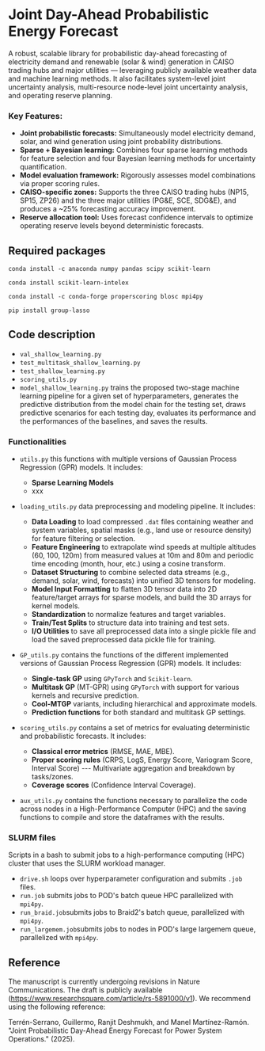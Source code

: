 # Joint Day-Ahead Probabilistic Energy Forecast

A robust, scalable library for probabilistic day-ahead forecasting of electricity demand and renewable (solar & wind) generation in CAISO trading hubs and major utilities — leveraging publicly available weather data and machine learning methods. It also facilitates system-level joint uncertainty analysis, multi-resource node-level joint uncertainty analysis, and operating reserve planning.

### Key Features:

* **Joint probabilistic forecasts:** Simultaneously model electricity demand, solar, and wind generation using joint probability distributions.
* **Sparse + Bayesian learning:** Combines four sparse learning methods for feature selection and four Bayesian learning methods for uncertainty quantification.
* **Model evaluation framework:** Rigorously assesses model combinations via proper scoring rules.
* **CAISO-specific zones:** Supports the three CAISO trading hubs (NP15, SP15, ZP26) and the three major utilities (PG&E, SCE, SDG&E), and produces a ~25% forecasting accuracy improvement.
* **Reserve allocation tool:** Uses forecast confidence intervals to optimize operating reserve levels beyond deterministic forecasts.

## Required packages

``conda install -c anaconda numpy pandas scipy scikit-learn`` 

``conda install scikit-learn-intelex``

``conda install -c conda-forge properscoring blosc mpi4py``

``pip install group-lasso``

## Code description

* ``val_shallow_learning.py``
* ``test_multitask_shallow_learning.py``
* ``test_shallow_learning.py``
* ``scoring_utils.py``
* ``model_shallow_learning.py`` trains the proposed two-stage machine learning pipeline for a given set of hyperparameters, generates the predictive distribution from the model chain for the testing set, draws predictive scenarios for each testing day, evaluates its performance and the performances of the baselines, and saves the results.

### Functionalities

* ``utils.py`` this functions with multiple versions of Gaussian Process Regression (GPR) models. It includes:
  + **Sparse Learning Models**
  + xxx
  
* ``loading_utils.py`` data preprocessing and modeling pipeline. It includes: 
  + **Data Loading** to load compressed ``.dat`` files containing weather and system variables, spatial masks (e.g., land use or resource density) for feature filtering or selection.
  + **Feature Engineering** to extrapolate wind speeds at multiple altitudes (60, 100, 120m) from measured values at 10m and 80m and periodic time encoding (month, hour, etc.) using a cosine transform.
  + **Dataset Structuring** to combine selected data streams (e.g., demand, solar, wind, forecasts) into unified 3D tensors for modeling.
  + **Model Input Formatting** to flatten 3D tensor data into 2D feature/target arrays for sparse models, and build the 3D arrays for kernel models.
  + **Standardization** to normalize features and target variables.
  + **Train/Test Splits** to structure data into training and test sets.
  + **I/O Utilities** to save all preprocessed data into a single pickle file and load the saved preprocessed data pickle file for training.
  
* ``GP_utils.py`` contains the functions of the different implemented versions of Gaussian Process Regression (GPR) models. It includes:
  + **Single-task GP** using ``GPyTorch`` and ``Scikit-learn``.
  + **Multitask GP** (MT-GPR) using ``GPyTorch`` with support for various kernels and recursive prediction.
  + **Cool-MTGP** variants, including hierarchical and approximate models.
  + **Prediction functions** for both standard and multitask GP settings.
    
* ``scoring_utils.py`` contains a set of metrics for evaluating deterministic and probabilistic forecasts. It includes:
  + **Classical error metrics** (RMSE, MAE, MBE).
  + **Proper scoring rules** (CRPS, LogS, Energy Score, Variogram Score, Interval Score) --- Multivariate aggregation and breakdown by tasks/zones.
  + **Coverage scores** (Confidence Interval Coverage).
    
* ``aux_utils.py`` contains the functions necessary to parallelize the code across nodes in a High-Performance Computer (HPC) and the saving functions to compile and store the dataframes with the results.

### SLURM files

Scripts in a bash to submit jobs to a high-performance computing (HPC) cluster that uses the SLURM workload manager.
* ``drive.sh`` loops over hyperparameter configuration and submits ``.job`` files.
* ``run.job`` submits jobs to POD's batch queue HPC parallelized with ``mpi4py``.
* ``run_braid.job``submits jobs to Braid2's batch queue, parallelized with ``mpi4py``.
* ``run_largemem.job``submits jobs to nodes in POD's large largemem queue, parallelized with ``mpi4py``.

## Reference

The manuscript is currently undergoing revisions in Nature Communications. The draft is publicly available (https://www.researchsquare.com/article/rs-5891000/v1). We recommend using the following reference:

Terrén-Serrano, Guillermo, Ranjit Deshmukh, and Manel Martínez-Ramón. "Joint Probabilistic Day-Ahead Energy Forecast for Power System Operations." (2025).


